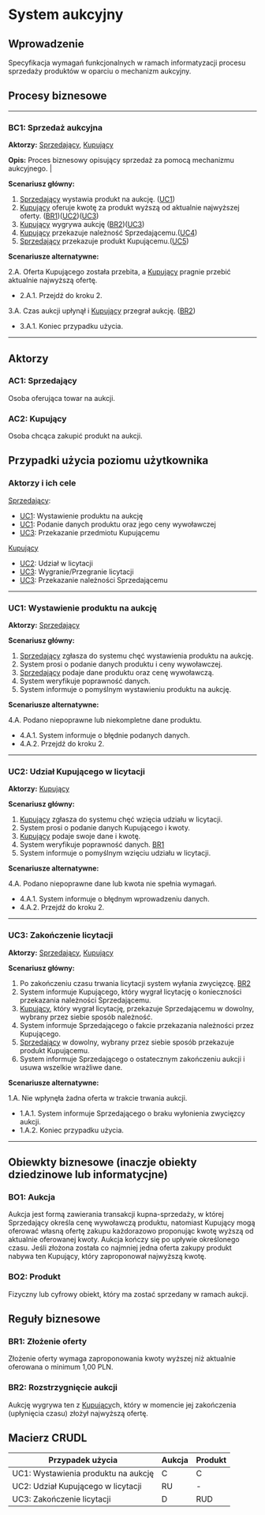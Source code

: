 # System aukcyjny

## Wprowadzenie

Specyfikacja wymagań funkcjonalnych w ramach informatyzacji procesu sprzedaży produktów w oparciu o mechanizm aukcyjny. 

## Procesy biznesowe

---
<a id="bc1"></a>
### BC1: Sprzedaż aukcyjna 

**Aktorzy:** [Sprzedający](#ac1), [Kupujący](#ac2)

**Opis:** Proces biznesowy opisujący sprzedaż za pomocą mechanizmu aukcyjnego. |

**Scenariusz główny:**
1. [Sprzedający](#ac1) wystawia produkt na aukcję. ([UC1](#uc1))
2. [Kupujący](#ac2) oferuje kwotę za produkt wyższą od aktualnie najwyższej oferty. ([BR1](#br1))([UC2](#uc2))([UC3](#uc3))
3. [Kupujący](#ac2) wygrywa aukcję ([BR2](#br2))([UC3](#uc3))
4. [Kupujący](#ac2) przekazuje należność Sprzedającemu.([UC4](#uc4))
5. [Sprzedający](#ac1) przekazuje produkt Kupującemu.([UC5](#uc5))

**Scenariusze alternatywne:** 

2.A. Oferta Kupującego została przebita, a [Kupujący](#ac2) pragnie przebić aktualnie najwyższą ofertę.
* 2.A.1. Przejdź do kroku 2.

3.A. Czas aukcji upłynął i [Kupujący](#ac2) przegrał aukcję. ([BR2](#br2))
* 3.A.1. Koniec przypadku użycia.

---

## Aktorzy

<a id="ac1"></a>
### AC1: Sprzedający

Osoba oferująca towar na aukcji.

<a id="ac2"></a>
### AC2: Kupujący

Osoba chcąca zakupić produkt na aukcji.


## Przypadki użycia poziomu użytkownika

### Aktorzy i ich cele

[Sprzedający](#ac1):
* [UC1](#uc1): Wystawienie produktu na aukcję
* [UC1](#uc1): Podanie danych produktu oraz jego ceny wywoławczej
* [UC3](#uc3): Przekazanie przedmiotu Kupującemu

[Kupujący](#ac2)
* [UC2](#uc2): Udział w licytacji
* [UC3](#uc3): Wygranie/Przegranie licytacji
* [UC3](#uc3): Przekazanie należności Sprzedającemu

---
<a id="uc1"></a>
### UC1: Wystawienie produktu na aukcję

**Aktorzy:** [Sprzedający](#ac1)

**Scenariusz główny:**
1. [Sprzedający](#ac1) zgłasza do systemu chęć wystawienia produktu na aukcję.
2. System prosi o podanie danych produktu i ceny wywoławczej.
3. [Sprzedający](#ac1) podaje dane produktu oraz cenę wywoławczą.
4. System weryfikuje poprawność danych.
5. System informuje o pomyślnym wystawieniu produktu na aukcję.

**Scenariusze alternatywne:** 

4.A. Podano niepoprawne lub niekompletne dane produktu.
* 4.A.1. System informuje o błędnie podanych danych.
* 4.A.2. Przejdź do kroku 2.

---

<a id="uc2"></a>
### UC2: Udział Kupującego w licytacji

**Aktorzy:** [Kupujący](#ac2)

**Scenariusz główny:**
1. [Kupujący](#ac2) zgłasza do systemu chęć wzięcia udziału w licytacji.
2. System prosi o podanie danych Kupującego i kwoty.
3. [Kupujący](#ac2) podaje swoje dane i kwotę.
4. System weryfikuje poprawność danych. [BR1](#br1)
5. System informuje o pomyślnym wzięciu udziału w licytacji.

**Scenariusze alternatywne:** 

4.A. Podano niepoprawne dane lub kwota nie spełnia wymagań.
* 4.A.1. System informuje o błędnym wprowadzeniu danych.
* 4.A.2. Przejdź do kroku 2.

---

<a id="uc3"></a>
### UC3: Zakończenie licytacji

**Aktorzy:** [Sprzedający](#ac1), [Kupujący](#ac2)

**Scenariusz główny:**
1. Po zakończeniu czasu trwania licytacji system wyłania zwycięzcę. [BR2](#br2)
2. System informuje Kupującego, który wygrał licytację o konieczności przekazania należności Sprzedającemu.
3. [Kupujący](#ac2), który wygrał licytację, przekazuje Sprzedającemu w dowolny, wybrany przez siebie sposób należność.
4. System informuje Sprzedającego o fakcie przekazania należności przez Kupującego.
5. [Sprzedający](#ac1) w dowolny, wybrany przez siebie sposób przekazuje produkt Kupującemu.
6. System informuje Sprzedającego o ostatecznym zakończeniu aukcji i usuwa wszelkie wrażliwe dane.

**Scenariusze alternatywne:** 

1.A. Nie wpłynęła żadna oferta w trakcie trwania aukcji.
* 1.A.1. System informuje Sprzedającego o braku wyłonienia zwycięzcy aukcji.
* 1.A.2. Koniec przypadku użycia.

---

## Obiewkty biznesowe (inaczje obiekty dziedzinowe lub informatycjne)

### BO1: Aukcja

Aukcja jest formą zawierania transakcji kupna-sprzedaży, w której Sprzedający określa cenę wywoławczą produktu, natomiast Kupujący mogą oferować własną ofertę zakupu każdorazowo proponując kwotę wyższą od aktualnie oferowanej kwoty. Aukcja kończy się po upływie określonego czasu. Jeśli złożona została co najmniej jedna oferta zakupy produkt nabywa ten Kupujący, który zaproponował najwyższą kwotę. 

### BO2: Produkt

Fizyczny lub cyfrowy obiekt, który ma zostać sprzedany w ramach aukcji.

## Reguły biznesowe

<a id="br1"></a>
### BR1: Złożenie oferty

Złożenie oferty wymaga zaproponowania kwoty wyższej niż aktualnie oferowana o minimum 1,00 PLN.


<a id="br2"></a>
### BR2: Rozstrzygnięcie aukcji

Aukcję wygrywa ten z [Kupujący](#ac2)ch, który w momencie jej zakończenia (upłynięcia czasu) złożył najwyższą ofertę.

## Macierz CRUDL


| Przypadek użycia                                  | Aukcja | Produkt |
| ------------------------------------------------- | ------ | ------- |
| UC1: Wystawienia produktu na aukcję               |    C   |    C    |
| UC2: Udział Kupującego w licytacji                |   RU   |    -    |
| UC3: Zakończenie licytacji                        |    D   |   RUD   |
